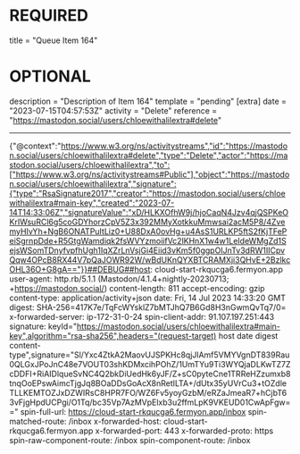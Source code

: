 
# REQUIRED
title = "Queue Item 164"
# OPTIONAL
description = "Description of Item 164"
template = "pending"
[extra]
date = "2023-07-15T04:57:53Z"
activity = "Delete"
reference = "https://mastodon.social/users/chloewithalilextra#delete"

---
{"@context":"https://www.w3.org/ns/activitystreams","id":"https://mastodon.social/users/chloewithalilextra#delete","type":"Delete","actor":"https://mastodon.social/users/chloewithalilextra","to":["https://www.w3.org/ns/activitystreams#Public"],"object":"https://mastodon.social/users/chloewithalilextra","signature":{"type":"RsaSignature2017","creator":"https://mastodon.social/users/chloewithalilextra#main-key","created":"2023-07-14T14:33:06Z","signatureValue":"xD/HLKXOfhW9j/hjoCaqN4Jzv4qjQSPKeOKrIWsuRCl6g5coGDYhorzCpV5Z3x392MMyXotkkuMmwsai2acM5P8/4ZvemyHIvYh+NgB6ONATPuItLiz0+U88DxA0ovHg+u4AsS1URLKP5ftS2fKjTFePeiSgrnpDde+R5GtgWamdiqk2fsWVYzmoiifVc2lKHnX1w4w1LeIdeWMgZd1SejsWSomTDnyfvpfhUgh1IqXZrLnVsjGi4Eiid3vKm5f0ggpOIJnTv3dRW1IICpvQqw4OPcB8RX44V7pQaJOWR92W/wBdUKnQYXBTCRAMXji3QHvE+2BzlkcOHL36O+G8gA=="}}##DEBUG##host: cloud-start-rkqucga6.fermyon.app
user-agent: http.rb/5.1.1 (Mastodon/4.1.4+nightly-20230713; +https://mastodon.social/)
content-length: 811
accept-encoding: gzip
content-type: application/activity+json
date: Fri, 14 Jul 2023 14:33:20 GMT
digest: SHA-256=417K7e/TqFcWYsklZ7bMTJhQ7B6Gd8H3nGwmQvTq7/0=
x-forwarded-server: ip-172-31-0-24
spin-client-addr: 91.107.197.251:443
signature: keyId="https://mastodon.social/users/chloewithalilextra#main-key",algorithm="rsa-sha256",headers="(request-target) host date digest content-type",signature="Sl/Yxc4ZtkA2MaovUJSPKHc8qjJlAmf5VMYVgnDT839Rau0QLGxJPoJnC48e7VOUT03shKDMxcihPOhZ/1UmTYu9Ti3WYQjaDLKwTZ7ZcDDFI+RiAIDlqueSvNC4Q2bkDiUedHk6yJF/Z+sC0pyteCne1TRReHZzumxb8tnqOoEPswAimcTjgJq8BOaDDsGoAcX8nRetILTA+/dUtx35yUVrCu3+tOZdleTLLKEMTOZJxDZWIRsC8HPR7FO/WZ6Fv5yoyGzbM/eRZaJmeaR7+hCjbT63vFjgHpdUCPgi/O1Tq/bc35Vp7AzMVpElxb3u2ffmLpK9VKEUD01CwApFgw=="
spin-full-url: https://cloud-start-rkqucga6.fermyon.app/inbox
spin-matched-route: /inbox
x-forwarded-host: cloud-start-rkqucga6.fermyon.app
x-forwarded-port: 443
x-forwarded-proto: https
spin-raw-component-route: /inbox
spin-component-route: /inbox

